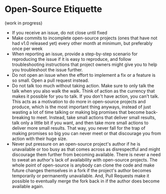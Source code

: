 # Open-Source Etiquette

(work in progress)

- If you receive an issue, do not close until fixed 
- Make commits to incomplete open-source projects (ones that have not had v1.0 released yet) every other month at minimum, but preferably once per week 
- When reporting an issue, provide a step-by-step scenario for reproducing the issue if it is easy to reproduce, and follow troubleshooting instructions that project owners might give you to help you troubleshoot the issue further.
- Do not open an issue when the effort to implement a fix or a feature is so small. Open a pull request instead. 
- Do not talk too much without taking action. Make sure to only talk the talk when you also walk the walk. Think of action as the currency that makes it possible for you to talk. If you don't have action, you can't talk. This acts as a motivation to do more in open-source projects and produce, which is the most important thing anyways, instead of just wasting a lot of time talking or making big promises that become back-breaking to meet. Instead, take small actions that deliver small results, talk only a little bit if you want, and then take more small actions to deliver more small results. That way, you never fall for the trap of making promises so big you can never meet or that discourage you from action with their huge size.
- Never put pressure on an open-source project's author if he is unavailable or too busy as that comes across as disrespectful and might discourage them further from becoming available. There is never a need to sweat an author's lack of availability with open-source projects. The whole point of open-source is anybody can clone the code and make future changes themselves in a fork if the project's author becomes temporarily or permanently unavailable. And, Pull Requests make it possible to eventually merge the fork back in if the author does become available again.
